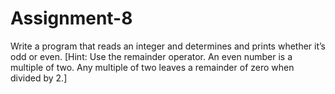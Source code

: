 # Assignment-8


Write a program that reads an integer and determines and prints whether
it’s odd or even. [Hint: Use the remainder operator. An even number is a multiple of two. Any multiple of two leaves a remainder of zero when divided by 2.]
